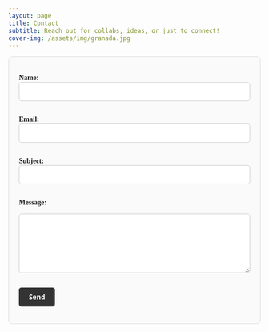 ```yaml
---
layout: page
title: Contact
subtitle: Reach out for collabs, ideas, or just to connect!
cover-img: /assets/img/granada.jpg
---
```


<form action="https://formspree.io/f/mgvnejpp" method="POST" enctype="text/plain" 
      style="max-width:600px; background:#fafafa; padding:20px; border-radius:8px; border:1px solid #ddd;">

  <label for="name" style="font-weight:bold; font-family:'Lora','Times New Roman',serif;">Name:</label><br>
  <input type="text" id="name" name="name" required 
         style="width:100%; padding:10px; margin-bottom:15px; border:1px solid #ccc; border-radius:5px; font-family:'Lora','Times New Roman',serif;"><br>

  <label for="email" style="font-weight:bold; font-family:'Lora','Times New Roman',serif;">Email:</label><br>
  <input type="email" id="email" name="email" required 
         style="width:100%; padding:10px; margin-bottom:15px; border:1px solid #ccc; border-radius:5px; font-family:'Lora','Times New Roman',serif;"><br>

  <label for="subject" style="font-weight:bold; font-family:'Lora','Times New Roman',serif;">Subject:</label><br>
  <input type="text" id="subject" name="subject" required 
         style="width:100%; padding:10px; margin-bottom:15px; border:1px solid #ccc; border-radius:5px; font-family:'Lora','Times New Roman',serif;"><br>

  <label for="message" style="font-weight:bold; font-family:'Lora','Times New Roman',serif;">Message:</label><br>
  <textarea id="message" name="message" rows="6" required 
            style="width:100%; padding:10px; margin-bottom:15px; border:1px solid #ccc; border-radius:5px; font-family:'Lora','Times New Roman',serif;"></textarea><br>

  <button type="submit" 
          style="padding:10px 20px; font-weight:bold; cursor:pointer; 
                 font-family:'Open Sans','Helvetica Neue',Helvetica,Arial,sans-serif;
                 background:#333; color:white; border:none; border-radius:5px;">
    Send</button>
</form>